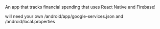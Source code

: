 An app that tracks financial spending that uses React Native and Firebase!

will need your own /android/app/google-services.json and /android/local.properties